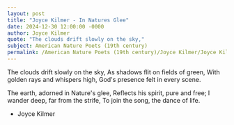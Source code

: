 ```yaml
---
layout: post
title: "Joyce Kilmer - In Natures Glee"
date: 2024-12-30 12:00:00 -0000
author: Joyce Kilmer
quote: "The clouds drift slowly on the sky,"
subject: American Nature Poets (19th century)
permalink: /American Nature Poets (19th century)/Joyce Kilmer/Joyce Kilmer - In Natures Glee
---
```


The clouds drift slowly on the sky,
As shadows flit on fields of green,
With golden rays and whispers high,
God's presence felt in every scene.

The earth, adorned in Nature's glee,
Reflects his spirit, pure and free;
I wander deep, far from the strife,
To join the song, the dance of life.

- Joyce Kilmer

